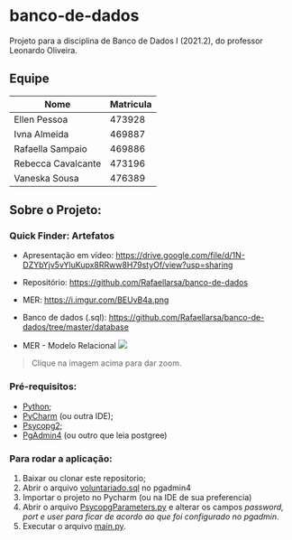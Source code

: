 # banco-de-dados
Projeto para a disciplina de Banco de Dados I (2021.2), do professor Leonardo Oliveira.

## Equipe
| Nome               | Matricula |  
|--------------------|-----------|
| Ellen Pessoa       | 473928    |   
| Ivna Almeida       | 469887    |    
| Rafaella Sampaio   | 469886    |  
| Rebecca Cavalcante | 473196    | 
| Vaneska Sousa      | 476389    | 

## Sobre o Projeto:

### Quick Finder: Artefatos
* Apresentação em vídeo: https://drive.google.com/file/d/1N-DZYbYjv5vYluKupx8RRww8H79styOf/view?usp=sharing
* Repositório: https://github.com/Rafaellarsa/banco-de-dados
* MER: https://i.imgur.com/BEUvB4a.png
* Banco de dados (.sql): https://github.com/Rafaellarsa/banco-de-dados/tree/master/database

* MER - Modelo Relacional
![](https://i.imgur.com/BEUvB4a.png)
> Clique na imagem acima para dar zoom.

### Pré-requisitos:
- [Python](https://www.python.org/downloads/);
- [PyCharm](https://www.jetbrains.com/pt-br/pycharm/download/) (ou outra IDE);
- [Psycopg2](https://kb.objectrocket.com/postgresql/how-to-install-psycopg2-in-windows-1460);
- [PgAdmin4](https://www.pgadmin.org/download/) (ou outro que leia postgree)

### Para rodar a aplicação:
1. Baixar ou clonar este repositorio;
2. Abrir o arquivo [voluntariado.sql](https://github.com/Rafaellarsa/banco-de-dados/blob/master/database/voluntariado) no pgadmin4
3. Importar o projeto no Pycharm (ou na IDE de sua preferencia)
4. Abrir o arquivo [PsycopgParameters.py](https://github.com/Rafaellarsa/banco-de-dados/blob/master/PsycopgParameters.py) e alterar os campos *password, port e user para ficar de acordo ao que foi configurado no pgadmin*. <br>
5. Executar o arquivo [main.py](https://github.com/Rafaellarsa/banco-de-dados/blob/master/main.py).
